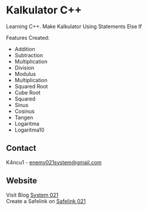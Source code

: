 # Kalkulator C++

 Learning C++. Make Kalkulator Using Statements Else If

Features Created: 
- Addition
- Subtraction
- Multiplication
- Division
- Modulus
- Multiplication
- Squared Root
- Cube Root
- Squared
- Sinus
- Cosinus
- Tangen
- Logaritma
- Logaritma10

## Contact

K4ncu1 - enemy021system@gmail.com

## Website

Visit Blog <a href="https://www.system021.my.id">System 021</a>
<br>
Create a Safelink on <a href="https://www.system021.my.id">Safelink 021</a>
